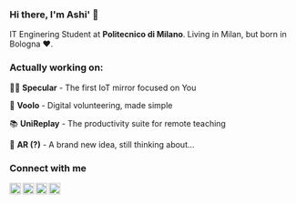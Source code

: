 ### Hi there, I'm Ashi' 👋
IT Enginering Student at **Politecnico di Milano**. Living in Milan, but born in Bologna ❤️.

### Actually working on:
👨‍💻 **Specular** - The first IoT mirror focused on You

🤲 **Voolo** - Digital volunteering, made simple

📚 **UniReplay** - The productivity suite for remote teaching

📸 **AR (?)** - A brand new idea, still thinking about...

### Connect with me
[<img align="left" alt="Instagram" width="20px" src="https://img.icons8.com/fluent/48/000000/instagram-new.png"/>](https://instagram.com/_niccolo_s)
[<img align="left" alt="Twitter" width="20px" src="https://img.icons8.com/fluent/48/000000/twitter.png"/>](https://twitter.com/niccolosegato)
[<img align="left" alt="Stack Overflow" width="20px" src="https://img.icons8.com/color/48/000000/stackoverflow.png"/>](https://stackoverflow.com/users/9158084/niccol%c3%b2-segato)
[<img align="left" alt="e-mail" width="20px" src="https://img.icons8.com/fluent/48/000000/email.png"/>](mailto:nic@segato.net)

